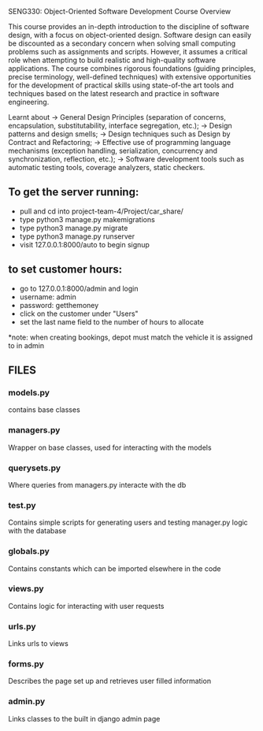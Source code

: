 SENG330: Object-Oriented Software Development
 Course Overview

This course provides an in-depth introduction to the discipline of software design, with a focus on object-oriented design. Software design can easily be discounted as a secondary concern when solving small computing problems such as assignments and scripts. However, it assumes a critical role when attempting to build realistic and high-quality software applications. The course combines rigorous foundations (guiding principles, precise terminology, well-defined techniques) with extensive opportunities for the development of practical skills using state-of-the art tools and techniques based on the latest research and practice in software engineering.

Learnt about -> General Design Principles (separation of concerns, encapsulation, substitutability, interface segregation, etc.);
              -> Design patterns and design smells;
              -> Design techniques such as Design by Contract and Refactoring;
              -> Effective use of programming language mechanisms (exception handling, serialization, concurrency and synchronization, reflection, etc.);
             ->  Software development tools such as automatic testing tools, coverage analyzers, static checkers.
 


## To get the server running:
- pull and cd into project-team-4/Project/car_share/
- type python3 manage.py makemigrations
- type python3 manage.py migrate
- type python3 manage.py runserver
- visit 127.0.0.1:8000/auto to begin signup

## to set customer hours:
- go to 127.0.0.1:8000/admin and login
- username: admin
 - password: getthemoney
- click on the customer under "Users"
- set the last name field to the number of hours to allocate

*note: when creating bookings, depot must match the vehicle it is assigned to in admin

 ## FILES
 ### models.py
 contains base classes
 ### managers.py
 Wrapper on base classes, used for interacting with the models
 ### querysets.py
 Where queries from managers.py interacte with the db
 ### test.py
 Contains simple scripts for generating users and testing manager.py logic with the database
 ### globals.py
 Contains constants which can be imported elsewhere in the code
 ### views.py
 Contains logic for interacting with user requests
 ### urls.py
 Links urls to views
 ### forms.py
 Describes the page set up and retrieves user filled information
 ### admin.py
 Links classes to the built in django admin page
